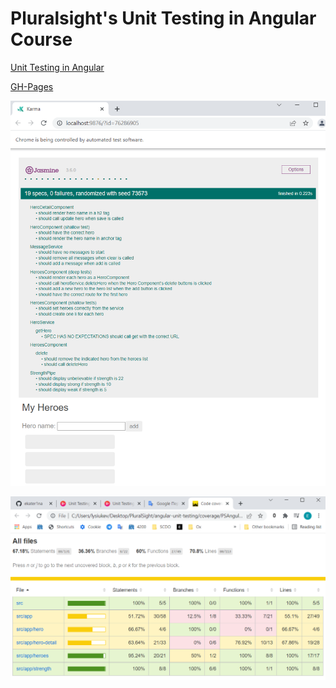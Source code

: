 # Pluralsight's Unit Testing in Angular Course

[Unit Testing in Angular](https://app.pluralsight.com/library/courses/unit-testing-angular/exercise-files)

[GH-Pages]()

![img](src/app/assets/2.png)

![img](src/app/assets/1.png)
